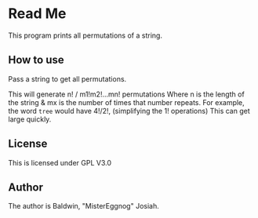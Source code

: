 # Read Me
This program prints all permutations of a string.
## How to use
Pass a string to get all permutations.

This will generate n! / m1!m2!...mn! permutations
Where n is the length of the string & mx is the number of times that number repeats.
For example, the word `tree` would have 4!/2!, (simplifying the 1! operations)
This can get large quickly.

## License
This is licensed under GPL V3.0

## Author
The author is Baldwin, "MisterEggnog" Josiah.

